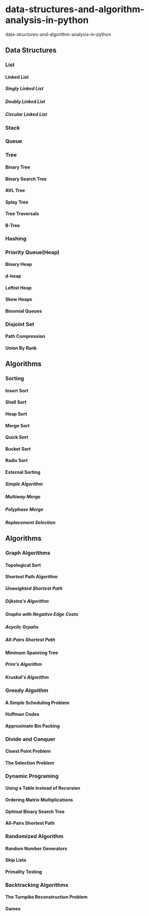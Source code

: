 # data-structures-and-algorithm-analysis-in-python
data-structures-and-algorithm-analysis-in-python


## Data Structures


### List

#### Linked List

##### Singly Linked List

##### Doubly Linked List

##### Circular Linked List


### Stack


### Queue


### Tree

#### Binary Tree

#### Binary Search Tree

#### AVL Tree

#### Splay Tree

#### Tree Traversals

#### B-Tree

### Hashing


### Priority Queue(Heap)

#### Binary Heap

#### d-heap

#### Leftist Heap

#### Skew Heaps

#### Binomial Queues

### Disjoint Set

#### Path Compression

#### Union By Rank


## Algorithms

### Sorting

#### Insert Sort

#### Shell Sort

#### Heap Sort

#### Merge Sort

#### Quick Sort

#### Bucket Sort

#### Radix Sort

#### External Sorting

##### Simple Algorithm

##### Multiway Merge

##### Polyphase Merge

##### Replacement Selection


## Algorithms


### Graph Algorithms

#### Topological Sort

#### Shortest Path Algorithm

##### Unweighted Shortest Path

##### Dijkstra's Algorithm

##### Graphs with Negative Edge Costs

##### Acyclic Grpahs

##### All-Pairs Shortest Path

#### Minimum Spanning Tree

##### Prim's Algorithm

##### Kruskal's Algorithm


### Greedy Algoithm

#### A Simple Scheduling Problem

#### Huffman Codes

#### Approximate Bin Packing


### Divide and Conquer

#### Cloest Point Problem

#### The Selection Problem


### Dynamic Programing

#### Using a Table Instead of Recursion

#### Ordering Matrix Multiplications

#### Optimal Binary Search Tree

#### All-Pairs Shortest Path


### Randomized Algorithm

#### Random Number Generators

#### Skip Lists

#### Primality Testing


### Backtracking Algorithms

#### The Turnpike Reconstruction Problem

#### Games
